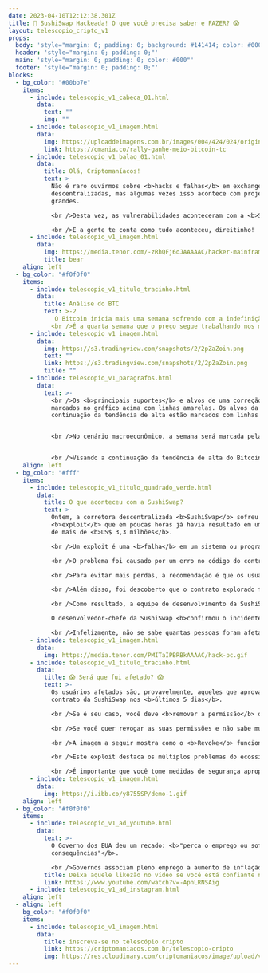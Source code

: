 ```yaml
---
date: 2023-04-10T12:12:38.301Z
title: 🚨 SushiSwap Hackeada! O que você precisa saber e FAZER? 😱
layout: telescopio_cripto_v1
props:
  body: 'style="margin: 0; padding: 0; background: #141414; color: #000"'
  header: 'style="margin: 0; padding: 0;"'
  main: 'style="margin: 0; padding: 0; color: #000"'
  footer: 'style="margin: 0; padding: 0;"'
blocks:
  - bg_color: "#00bb7e"
    items:
      - include: telescopio_v1_cabeca_01.html
        data:
          text: ""
          img: ""
      - include: telescopio_v1_imagem.html
        data:
          img: https://uploaddeimagens.com.br/images/004/424/024/original/image.png?1681136446
          link: https://cmania.co/rally-ganhe-meio-bitcoin-tc
      - include: telescopio_v1_balao_01.html
        data:
          title: Olá, Criptomaníacos!
          text: >-
            Não é raro ouvirmos sobre <b>hacks e falhas</b> em exchanges
            descentralizadas, mas algumas vezes isso acontece com projetos
            grandes.

            <br />Desta vez, as vulnerabilidades aconteceram com a <b>SushiSwap</b>.

            <br />E a gente te conta como tudo aconteceu, direitinho!
      - include: telescopio_v1_imagem.html
        data:
          img: https://media.tenor.com/-zRhQFj6oJAAAAAC/hacker-mainframe.gif
          title: bear
    align: left
  - bg_color: "#f0f0f0"
    items:
      - include: telescopio_v1_titulo_tracinho.html
        data:
          title: Análise do BTC
          text: >-2
             O Bitcoin inicia mais uma semana sofrendo com a indefinição de mercado. 
            <br />É a quarta semana que o preço segue trabalhando nos mesmos patamares entre os níveis de gatilho (linhas rosas), que vão ditar a direção do preço com um <b>rompimento</b>.
      - include: telescopio_v1_imagem.html
        data:
          img: https://s3.tradingview.com/snapshots/2/2pZaZoin.png
          text: ""
          link: https://s3.tradingview.com/snapshots/2/2pZaZoin.png
          title: ""
      - include: telescopio_v1_paragrafos.html
        data:
          text: >-
            <br />Os <b>principais suportes</b> e alvos de uma correção estão
            marcados no gráfico acima com linhas amarelas. Os alvos da
            continuação da tendência de alta estão marcados com linhas verdes. 


            <br />No cenário macroeconômico, a semana será marcada pela divulgação da inflação americana, o <b>CPI</b>, na quarta-feira às 09:30 da manhã. Esse indicador tem o poder de balançar os mercados, dependendo do seu contexto. 


            <br />Visando a continuação da tendência de alta do Bitcoin, o melhor cenário seria uma <b>inflação abaixo da expectativa</b>.
    align: left
  - bg_color: "#fff"
    items:
      - include: telescopio_v1_titulo_quadrado_verde.html
        data:
          title: O que aconteceu com a SushiSwap?
          text: >-
            Ontem, a corretora descentralizada <b>SushiSwap</b> sofreu um
            <b>exploit</b> que em poucas horas já havia resultado em uma perda
            de mais de <b>US$ 3,3 milhões</b>. 

            <br />Um exploit é uma <b>falha</b> em um sistema ou programa que pode ser usada por <b>hackers</b> para acessar informações ou realizar ações não autorizadas, como <b>transferir saldos</b>.

            <br />O problema foi causado por um erro no código do contrato inteligente que ajuda a encontrar o melhor preço para negociação na <b>SushiSwap</b>. Foi essa falha que permitiu que os hackers explorassem a função de aprovação do contrato para <b>roubar</b> as moedas dos endereços.

            <br />Para evitar mais perdas, a recomendação é que os usuários <b>revoguem a permissão para o contrato</b>. 

            <br />Além disso, foi descoberto que o contrato explorado foi implantado em várias cadeias, incluindo <b>Ethereum, BSC, Polygon, Fantom e Avalanche</b>. 

            <br />Como resultado, a equipe de desenvolvimento da SushiSwap trabalha com equipes de segurança para mitigar o problema.

            O desenvolvedor-chefe da SushiSwap <b>confirmou o incidente</b> e aconselhou os usuários a revogar a permissão de todas as redes. 

            <br />Infelizmente, não se sabe quantas pessoas foram afetadas pelo hack, mas os desenvolvedores já trabalham para a solução e conseguiram até mesmo <b>evitar maiores roubos</b>.
      - include: telescopio_v1_imagem.html
        data:
          img: https://media.tenor.com/PMITaIPBRBkAAAAC/hack-pc.gif
      - include: telescopio_v1_titulo_tracinho.html
        data:
          title: 😱 Será que fui afetado? 😱
          text: >-
            Os usuários afetados são, provavelmente, aqueles que aprovaram o
            contrato da SushiSwap nos <b>últimos 5 dias</b>. 

            <br />Se é seu caso, você deve <b>remover a permissão</b> que você assinou para o uso da exchange na sua carteira.

            <br />Se você quer revogar as suas permissões e não sabe muito bem como pode fazer isso, uma opção são aplicações como o <b><a href="https://revoke.cash/" target="_blank">revoke.cash</a></b>. 

            <br />A imagem a seguir mostra como o <b>Revoke</b> funciona, na prática. Ao usar, lembre-se que cabe a você estudar mais sobre ele e avaliar os seus riscos e benefícios. 

            <br />Este exploit destaca os múltiplos problemas do ecossistema <b>DeFi</b>, que são frequentemente explorados por hackers em busca de lucro. 

            <br />É importante que você tome medidas de segurança apropriadas, como <b>revogar permissões e usar ferramentas de verificação de segurança</b>, para proteger seus ativos digitais.
      - include: telescopio_v1_imagem.html
        data:
          img: https://i.ibb.co/y8755SP/demo-1.gif
    align: left
  - bg_color: "#f0f0f0"
    items:
      - include: telescopio_v1_ad_youtube.html
        data:
          text: >-
            O Governo dos EUA deu um recado: <b>"perca o emprego ou sofra as
            consequências"</b>. 

            <br />Governos associam pleno emprego a aumento de inflação e para combate-la eles sobem Taxa de Juros, resultando não somente em demissões, mas também na queda de "ativos de risco" como <b>Bitcoin (BTC)</b> e outras Criptomoedas (Altcoins).
          title: Deixa aquele likezão no vídeo se você está confiante no BTC!
          link: https://www.youtube.com/watch?v=-ApnLRNSAig
      - include: telescopio_v1_ad_instagram.html
    align: left
  - align: left
    bg_color: "#f0f0f0"
    items:
      - include: telescopio_v1_imagem.html
        data:
          title: inscreva-se no telescópio cripto
          link: https://criptomaniacos.com.br/telescopio-cripto
          img: https://res.cloudinary.com/criptomaniacos/image/upload/v1662133224/telescopio/inscreva-se-telescopio.png
---
```

